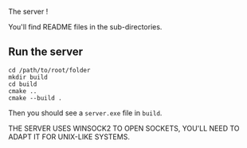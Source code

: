 The server !

You'll find README files in the sub-directories.

## Run the server

```
cd /path/to/root/folder
mkdir build
cd build
cmake ..
cmake --build .
```

Then you should see a `server.exe` file in `build`.

THE SERVER USES WINSOCK2 TO OPEN SOCKETS, YOU'LL NEED TO ADAPT IT FOR UNIX-LIKE SYSTEMS.
